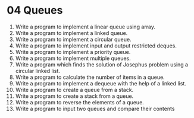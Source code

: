 # 04 Queues
1. Write a program to implement a linear queue using array.
2. Write a program to implement a linked queue.
3. Write a program to implement a circular queue.
4. Write a program to implement input and output restricted deques.
5. Write a program to implement a priority queue.
6. Write a program to implement multiple queues.
7. Write a program which finds the solution of Josephus problem using a circular linked list.
8. Write a program to calculate the number of items in a queue.
9. Write a program to implement a dequeue with the help of a linked list.
10. Write a program to create a queue from a stack.
11. Write a program to create a stack from a queue.
12. Write a program to reverse the elements of a queue.
13. Write a program to input two queues and compare their contents